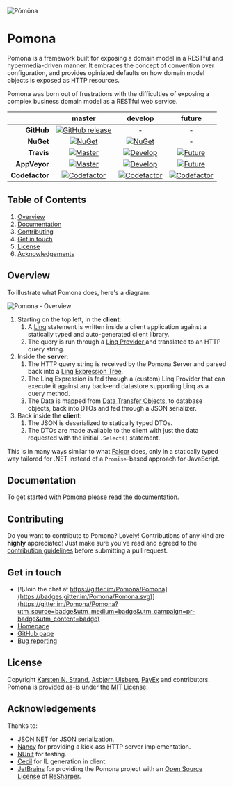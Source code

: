 ![Pōmōna](https://pomona.rest/content/images/pomona-icon-210.png)

# Pomona

Pomona is a framework built for exposing a domain model in a RESTful and
hypermedia-driven manner. It embraces the concept of convention over
configuration, and provides opiniated defaults on how domain model objects is
exposed as HTTP resources.

Pomona was born out of frustrations with the difficulties of exposing a complex
business domain model as a RESTful web service.

|                |        **master**         |       **develop**       |        **future**       |
| -------------: | :-----------------------: | :---------------------: | :---------------------: |
|     **GitHub** | [![GitHub release][1]][2] |            -            |             -           |
|      **NuGet** |      [![NuGet][3]][4]     |    [![NuGet][5]][6]     |             -           |
|     **Travis** |     [![Master][7]][8]     |  [![Develop][9]][10]    |   [![Future][11]][12]   |
|   **AppVeyor** |    [![Master][13]][14]    |  [![Develop][15]][16]   |   [![Future][17]][18]   |
| **Codefactor** |  [![Codefactor][19]][20]  | [![Codefactor][21]][22] | [![Codefactor][23]][24] |

## Table of Contents

1. [Overview](https://github.com/Pomona/Pomona#overview)
2. [Documentation](https://github.com/Pomona/Pomona#documentation)
3. [Contributing](https://github.com/Pomona/Pomona#contributing)
4. [Get in touch](https://github.com/Pomona/Pomona#get-in-touch)
5. [License](https://github.com/Pomona/Pomona#license)
5. [Acknowledgements](https://github.com/Pomona/Pomona#acknowledgements)

## Overview

To illustrate what Pomona does, here's a diagram:

![Pomona - Overview](https://cloud.githubusercontent.com/assets/12283/15649503/564fb484-2672-11e6-8ceb-6998e1c5d8f4.png)

1. Starting on the top left, in the **client**:
    1. A [Linq](https://msdn.microsoft.com/en-us/library/bb397926.aspx)
       statement is written inside a client application against a statically typed
       and auto-generated client library.
    2. The query is run through a [Linq Provider ](https://msdn.microsoft.com/en-us/library/bb546158.aspx)
   and translated to an HTTP query string.
2. Inside the **server**:
    1. The HTTP query string is received by the Pomona Server and parsed back into
       a [Linq Expression Tree](https://msdn.microsoft.com/en-us/library/mt654263.aspx).
    2. The Linq Expression is fed through a (custom) Linq Provider that can execute
       it against any back-end datastore supporting Linq as a query method.
    3. The Data is mapped from [Data Transfer Objects](https://en.wikipedia.org/wiki/Data_transfer_object),
       to database objects, back into DTOs and fed through a JSON serializer.
3. Back inside the **client**:
    1. The JSON is deserialized to statically typed DTOs.
    2. The DTOs are made available to the client with just the data requested
       with the initial `.Select()` statement.

This is in many ways similar to what [Falcor](https://netflix.github.io/falcor/)
does, only in a statically typed way tailored for .NET instead of a
`Promise`-based approach for JavaScript.

## Documentation

To get started with Pomona [please read the documentation](https://pomona.rest).

## Contributing

Do you want to contribute to Pomona? Lovely! Contributions of any kind are
**highly** appreciated! Just make sure you've read and agreed to the
[contribution guidelines](https://github.com/Pomona/Pomona/blob/develop/CONTRIBUTING.md)
before submitting a pull request.

## Get in touch

* [![Join the chat at https://gitter.im/Pomona/Pomona](https://badges.gitter.im/Pomona/Pomona.svg)](https://gitter.im/Pomona/Pomona?utm_source=badge&utm_medium=badge&utm_campaign=pr-badge&utm_content=badge)
* [Homepage](https://pomona.rest)
* [GitHub page](https://github.com/Pomona/Pomona)
* [Bug reporting](https://github.com/Pomona/Pomona/issues)

## License

Copyright [Karsten N. Strand](https://github.com/BeeWarloc),
[Asbjørn Ulsberg](https://github.com/asbjornu),
[PayEx](https://github.com/PayEx) and contributors. Pomona is provided as-is
under the [MIT License](https://github.com/Pomona/Pomona/blob/develop/LICENSE).

## Acknowledgements

Thanks to:

* [JSON.NET](http://www.newtonsoft.com/json) for JSON serialization.
* [Nancy](http://nancyfx.org/) for providing a kick-ass HTTP server implementation.
* [NUnit](http://www.nunit.org/) for testing.
* [Cecil](http://www.mono-project.com/Cecil) for IL generation in client.
* [JetBrains](http://jetbrains.com/) for providing the Pomona project with an [Open Source License](https://www.jetbrains.com/support/community/#section=open-source) of [ReSharper](https://www.jetbrains.com/resharper/).


 [1]: https://img.shields.io/github/release/Pomona/Pomona.svg
 [2]: https://github.com/Pomona/Pomona/releases/latest
 [3]: https://img.shields.io/nuget/v/Pomona.svg
 [4]: https://www.nuget.org/packages/Pomona
 [5]: https://img.shields.io/nuget/vpre/Pomona.svg
 [6]: https://www.nuget.org/packages/Pomona
 [7]: https://travis-ci.org/Pomona/Pomona.svg?branch=master
 [8]: https://travis-ci.org/Pomona/Pomona
 [9]: https://travis-ci.org/Pomona/Pomona.svg?branch=develop
[10]: https://travis-ci.org/Pomona/Pomona
[11]: https://travis-ci.org/Pomona/Pomona.svg?branch=future
[12]: https://travis-ci.org/Pomona/Pomona
[13]: https://img.shields.io/appveyor/ci/Pomona/Pomona/master.svg
[14]: https://ci.appveyor.com/project/Pomona/Pomona/branch/master
[15]: https://img.shields.io/appveyor/ci/Pomona/Pomona/develop.svg
[16]: https://ci.appveyor.com/project/Pomona/Pomona/branch/develop
[17]: https://img.shields.io/appveyor/ci/Pomona/Pomona/future.svg
[18]: https://ci.appveyor.com/project/Pomona/Pomona/branch/future
[19]: https://www.codefactor.io/repository/github/pomona/pomona/badge/master
[20]: https://www.codefactor.io/repository/github/pomona/pomona/overview/master
[21]: https://www.codefactor.io/repository/github/pomona/pomona/badge/develop
[22]: https://www.codefactor.io/repository/github/pomona/pomona/overview/develop
[23]: https://www.codefactor.io/repository/github/pomona/pomona/badge/future
[24]: https://www.codefactor.io/repository/github/pomona/pomona/overview/future

